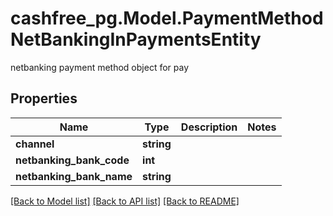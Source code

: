 # cashfree_pg.Model.PaymentMethodNetBankingInPaymentsEntity
netbanking payment method object for pay

## Properties

Name | Type | Description | Notes
------------ | ------------- | ------------- | -------------
**channel** | **string** |  | 
**netbanking_bank_code** | **int** |  | 
**netbanking_bank_name** | **string** |  | 

[[Back to Model list]](../README.md#documentation-for-models) [[Back to API list]](../README.md#documentation-for-api-endpoints) [[Back to README]](../README.md)

